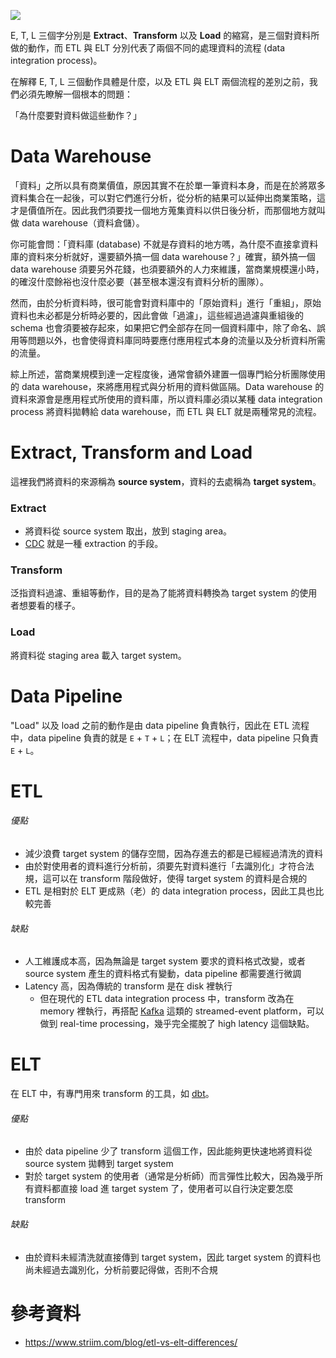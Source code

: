 ![](<https://raw.githubusercontent.com/Jamison-Chen/KM-software/master/img/etl-vs-elt.png>)

E, T, L 三個字分別是 **Extract**、**Transform** 以及 **Load** 的縮寫，是三個對資料所做的動作，而 ETL 與 ELT 分別代表了兩個不同的處理資料的流程 (data integration process)。

在解釋 E, T, L 三個動作具體是什麼，以及 ETL 與 ELT 兩個流程的差別之前，我們必須先瞭解一個根本的問題：

「為什麼要對資料做這些動作？」

# Data Warehouse

「資料」之所以具有商業價值，原因其實不在於單一筆資料本身，而是在於將眾多資料集合在一起後，可以對它們進行分析，從分析的結果可以延伸出商業策略，這才是價值所在。因此我們須要找一個地方蒐集資料以供日後分析，而那個地方就叫做 data warehouse（資料倉儲）。

你可能會問：「資料庫 (database) 不就是存資料的地方嗎，為什麼不直接拿資料庫的資料來分析就好，還要額外搞一個 data warehouse？」確實，額外搞一個 data warehouse 須要另外花錢，也須要額外的人力來維護，當商業規模還小時，的確沒什麼餘裕也沒什麼必要（甚至根本還沒有資料分析的團隊）。

然而，由於分析資料時，很可能會對資料庫中的「原始資料」進行「重組」，原始資料也未必都是分析時必要的，因此會做「過濾」，這些經過過濾與重組後的 schema 也會須要被存起來，如果把它們全部存在同一個資料庫中，除了命名、誤用等問題以外，也會使得資料庫同時要應付應用程式本身的流量以及分析資料所需的流量。

綜上所述，當商業規模到達一定程度後，通常會額外建置一個專門給分析團隊使用的 data warehouse，來將應用程式與分析用的資料做區隔。Data warehouse 的資料來源會是應用程式所使用的資料庫，所以資料庫必須以某種 data integration process 將資料拋轉給 data warehouse，而 ETL 與 ELT 就是兩種常見的流程。

# Extract, Transform and Load

這裡我們將資料的來源稱為 **source system**，資料的去處稱為 **target system**。

### Extract

- 將資料從 source system 取出，放到 staging area。
- [CDC](</System Design/CDC.md>) 就是一種 extraction 的手段。

### Transform

泛指資料過濾、重組等動作，目的是為了能將資料轉換為 target system 的使用者想要看的樣子。

### Load

將資料從 staging area 載入 target system。

# Data Pipeline

"Load" 以及 load 之前的動作是由 data pipeline 負責執行，因此在 ETL 流程中，data pipeline 負責的就是 `E` + `T` + `L`；在 ELT 流程中，data pipeline 只負責 `E` + `L`。

# ETL

###### 優點

- 減少浪費 target system 的儲存空間，因為存進去的都是已經經過清洗的資料
- 由於對使用者的資料進行分析前，須要先對資料進行「去識別化」才符合法規，這可以在 transform 階段做好，使得 target system 的資料是合規的
- ETL 是相對於 ELT 更成熟（老）的 data integration process，因此工具也比較完善

###### 缺點

- 人工維護成本高，因為無論是 target system 要求的資料格式改變，或者 source system 產生的資料格式有變動，data pipeline 都需要進行微調
- Latency 高，因為傳統的 transform 是在 disk 裡執行
    - 但在現代的 ETL data integration process 中，transform 改為在 memory 裡執行，再搭配 [Kafka](</Services/Kafka.draft.md>) 這類的 streamed-event platform，可以做到 real-time processing，幾乎完全擺脫了 high latency 這個缺點。

# ELT

在 ELT 中，有專門用來 transform 的工具，如 [dbt](https://docs.getdbt.com/docs/introduction)。

###### 優點

- 由於 data pipeline 少了 transform 這個工作，因此能夠更快速地將資料從 source system 拋轉到 target system
- 對於 target system 的使用者（通常是分析師）而言彈性比較大，因為幾乎所有資料都直接 load 進 target system 了，使用者可以自行決定要怎麼 transform

###### 缺點

- 由於資料未經清洗就直接傳到 target system，因此 target system 的資料也尚未經過去識別化，分析前要記得做，否則不合規

# 參考資料

- <https://www.striim.com/blog/etl-vs-elt-differences/>
